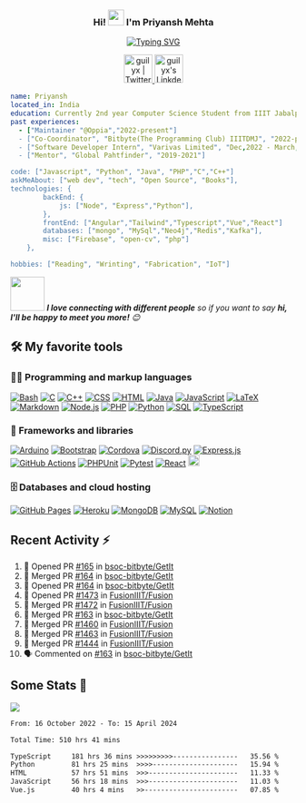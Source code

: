 <h3 align="center">
  Hi!
  <img src="https://media.giphy.com/media/hvRJCLFzcasrR4ia7z/giphy.gif" width="28">
  I'm Priyansh Mehta
</h3>

<p align="center">
  <a href="https://git.io/typing-svg"><img src="https://readme-typing-svg.demolab.com?font=Fira+Code&pause=1000&color=3D52F7&center=true&width=435&lines=Full+Stack+Web+Developer+!!;And+a+college+student;Loves+to+build+....;To+get+my+hands+on+new+things+everyday..." alt="Typing SVG" /></a>
</p>


<p align="center">
<a href="https://twitter.com/Priyansh_61">
  <img alt="guilyx | Twitter" width="50px" src="https://user-images.githubusercontent.com/43545812/144034996-602b144a-16e1-41cc-99e7-c6040b20dcaf.png"/>
</a>
<a href="https://www.linkedin.com/in/priyansh61/">
  <img alt="guilyx's LinkdeIN" width="50px" src="https://user-images.githubusercontent.com/43545812/144035037-0f415fc7-9f96-4517-a370-ccc6e78a714b.png" />
</a>
</p>

```yaml
name: Priyansh
located_in: India
education: Currently 2nd year Computer Science Student from IIIT Jabalpur
past experiences: 
  - ["Maintainer "@Oppia","2022-present"]
  - ["Co-Coordinator", "Bitbyte(The Programming Club) IIITDMJ", "2022-present"]
  - ["Software Developer Intern", "Varivas Limited", "Dec,2022 - March,2023"]
  - ["Mentor", "Global Pahtfinder", "2019-2021"]

code: ["Javascript", "Python", "Java", "PHP","C","C++"]
askMeAbout: ["web dev", "tech", "Open Source", "Books"],
technologies: {
        backEnd: {
            js: ["Node", "Express","Python"],
        },
        frontEnd: ["Angular","Tailwind","Typescript","Vue","React"]
        databases: ["mongo", "MySql","Neo4j","Redis","Kafka"],
        misc: ["Firebase", "open-cv", "php"]
    },

hobbies: ["Reading", "Wrinting", "Fabrication", "IoT"]
```


<img src="https://media.giphy.com/media/LnQjpWaON8nhr21vNW/giphy.gif" width="60"> <em><b>I love connecting with different people</b> so if you want to say <b>hi, I'll be happy to meet you more!</b> 😊</em>

## 🛠️ My favorite tools

### 👨‍💻 Programming and markup languages

<p>
    <a href="https://github.com/search?q=user%3ADenverCoder1+language%3Abash"><img alt="Bash" src="https://img.shields.io/badge/Bash-121011.svg?logo=gnu-bash&logoColor=white"></a>
    <a href="https://github.com/search?q=user%3ADenverCoder1+language%3Ac"><img alt="C" src="https://custom-icon-badges.demolab.com/badge/C-03599C.svg?logo=c-in-hexagon&logoColor=white"></a>
    <a href="https://github.com/search?q=user%3ADenverCoder1+language%3Acpp"><img alt="C++" src="https://custom-icon-badges.demolab.com/badge/C++-9C033A.svg?logo=cpp2&logoColor=white"></a>
    <a href="https://github.com/search?q=user%3ADenverCoder1+language%3Acss"><img alt="CSS" src="https://img.shields.io/badge/CSS-1572B6.svg?logo=css3&logoColor=white"></a>
    <a href="https://github.com/search?q=user%3ADenverCoder1+language%3Ahtml"><img alt="HTML" src="https://img.shields.io/badge/HTML-E34F26.svg?logo=html5&logoColor=white"></a>
    <a href="https://github.com/search?q=user%3ADenverCoder1+language%3Ajava"><img alt="Java" src="https://custom-icon-badges.demolab.com/badge/Java-007396.svg?logo=java&logoColor=white"></a>
        <a href="https://github.com/search?q=user%3ADenverCoder1+language%3Ajavascript"><img alt="JavaScript" src="https://img.shields.io/badge/JavaScript-F7DF1E.svg?logo=javascript&logoColor=black"></a>
    <a href="https://github.com/search?q=user%3ADenverCoder1+language%3Atex"><img alt="LaTeX" src="https://img.shields.io/badge/LaTeX-008080.svg?logo=LaTeX&logoColor=white"></a>
    <a href="https://github.com/search?q=user%3ADenverCoder1+language%3Amarkdown"><img alt="Markdown" src="https://img.shields.io/badge/Markdown-000000.svg?logo=markdown&logoColor=white"></a>
    <a href="https://github.com/search?q=user%3ADenverCoder1+language%3Ajavascript"><img alt="Node.js" src="https://img.shields.io/badge/Node.js-43853D.svg?logo=node.js&logoColor=white"></a>
    <a href="https://github.com/search?q=user%3ADenverCoder1+language%3Aphp"><img alt="PHP" src="https://img.shields.io/badge/PHP-777BB4.svg?logo=php&logoColor=white"></a>
    <a href="https://github.com/search?q=user%3ADenverCoder1+language%3Apython"><img alt="Python" src="https://img.shields.io/badge/Python-14354C.svg?logo=python&logoColor=white"></a>
    <a href="https://github.com/search?q=user%3ADenverCoder1+language%3Asql"><img alt="SQL" src="https://custom-icon-badges.demolab.com/badge/SQL-025E8C.svg?logo=database&logoColor=white"></a>
    <a href="https://github.com/search?q=user%3ADenverCoder1+language%3AtypeScript"><img alt="TypeScript" src="https://img.shields.io/badge/TypeScript-007ACC.svg?logo=typescript&logoColor=white"></a>
</p>

### 🧰 Frameworks and libraries

<p>
    <a href="#"><img alt="Arduino" src="https://img.shields.io/badge/-Arduino-00979D?logo=Arduino&logoColor=white"></a>
    <a href="#"><img alt="Bootstrap" src="https://img.shields.io/badge/Bootstrap-7952B3.svg?logo=bootstrap&logoColor=white"></a>
    <a href="#"><img alt="Cordova" src="https://img.shields.io/badge/-Cordova-E8E8E8?logo=apache-cordova&logoColor=black"></a>
    <a href="#"><img alt="Discord.py" src="https://custom-icon-badges.demolab.com/badge/Discord.py-0d1620.svg?logo=dpy"></a>
    <a href="#"><img alt="Express.js" src="https://img.shields.io/badge/Express.js-404d59.svg?logo=express&logoColor=white"></a>
    <a href="#"><img alt="GitHub Actions" src="https://img.shields.io/badge/GitHub%20Actions-2671E5.svg?logo=github%20actions&logoColor=white"></a>
    <a href="#"><img alt="PHPUnit" src="https://custom-icon-badges.demolab.com/badge/PHPUnit-366488.svg?logo=test-tube&logoColor=white"></a>
    <a href="#"><img alt="Pytest" src="https://img.shields.io/badge/Pytest-0A9EDC.svg?logo=pytest&logoColor=white"></a>
    <a href="#"><img alt="React" src="https://img.shields.io/badge/React-20232a.svg?logo=react&logoColor=%2361DAFB"></a>
    <a href="#"><img alt="Angular" src="https://img.shields.io/badge/angular-%23DD0031.svg?style=for-the-badge&logo=angular&logoColor=white" height="20" ></a>
</p>

### 🗄️ Databases and cloud hosting

<p>
    <a href="#"><img alt="GitHub Pages" src="https://img.shields.io/badge/GitHub%20Pages-327FC7.svg?logo=github&logoColor=white"></a>
    <a href="#"><img alt="Heroku" src="https://img.shields.io/badge/Heroku-430098.svg?logo=heroku&logoColor=white"></a>
    <a href="#"><img alt="MongoDB" src ="https://img.shields.io/badge/MongoDB-4ea94b.svg?logo=mongodb&logoColor=white"></a>
    <a href="#"><img alt="MySQL" src="https://img.shields.io/badge/MySQL-00f.svg?logo=mysql&logoColor=white"></a>
    <a href="#"><img alt="Notion" src="https://img.shields.io/badge/Notion-010101.svg?logo=notion&logoColor=white"></a>
</p>


## Recent Activity :zap:
<!--START_SECTION:activity-->
1. 💪 Opened PR [#165](https://github.com/bsoc-bitbyte/GetIt/pull/165) in [bsoc-bitbyte/GetIt](https://github.com/bsoc-bitbyte/GetIt)
2. 🎉 Merged PR [#164](https://github.com/bsoc-bitbyte/GetIt/pull/164) in [bsoc-bitbyte/GetIt](https://github.com/bsoc-bitbyte/GetIt)
3. 💪 Opened PR [#164](https://github.com/bsoc-bitbyte/GetIt/pull/164) in [bsoc-bitbyte/GetIt](https://github.com/bsoc-bitbyte/GetIt)
4. 💪 Opened PR [#1473](https://github.com/FusionIIIT/Fusion/pull/1473) in [FusionIIIT/Fusion](https://github.com/FusionIIIT/Fusion)
5. 🎉 Merged PR [#1472](https://github.com/FusionIIIT/Fusion/pull/1472) in [FusionIIIT/Fusion](https://github.com/FusionIIIT/Fusion)
6. 🎉 Merged PR [#163](https://github.com/bsoc-bitbyte/GetIt/pull/163) in [bsoc-bitbyte/GetIt](https://github.com/bsoc-bitbyte/GetIt)
7. 🎉 Merged PR [#1460](https://github.com/FusionIIIT/Fusion/pull/1460) in [FusionIIIT/Fusion](https://github.com/FusionIIIT/Fusion)
8. 🎉 Merged PR [#1463](https://github.com/FusionIIIT/Fusion/pull/1463) in [FusionIIIT/Fusion](https://github.com/FusionIIIT/Fusion)
9. 🎉 Merged PR [#1444](https://github.com/FusionIIIT/Fusion/pull/1444) in [FusionIIIT/Fusion](https://github.com/FusionIIIT/Fusion)
10. 🗣 Commented on [#163](https://github.com/bsoc-bitbyte/GetIt/pull/163#issuecomment-2058422924) in [bsoc-bitbyte/GetIt](https://github.com/bsoc-bitbyte/GetIt)
<!--END_SECTION:activity-->

<h2>Some Stats 💪</h2>
<div align="left">
  <div style="display: flex;">
    <img src="https://github-readme-stats.vercel.app/api?username=Priyansh61&theme=default&show_icons=true" />
  </div>
</div>
<!--START_SECTION:waka-->

```txt
From: 16 October 2022 - To: 15 April 2024

Total Time: 510 hrs 41 mins

TypeScript     181 hrs 36 mins >>>>>>>>>----------------   35.56 %
Python         81 hrs 25 mins  >>>>---------------------   15.94 %
HTML           57 hrs 51 mins  >>>----------------------   11.33 %
JavaScript     56 hrs 18 mins  >>>----------------------   11.03 %
Vue.js         40 hrs 4 mins   >>-----------------------   07.85 %
```

<!--END_SECTION:waka-->




